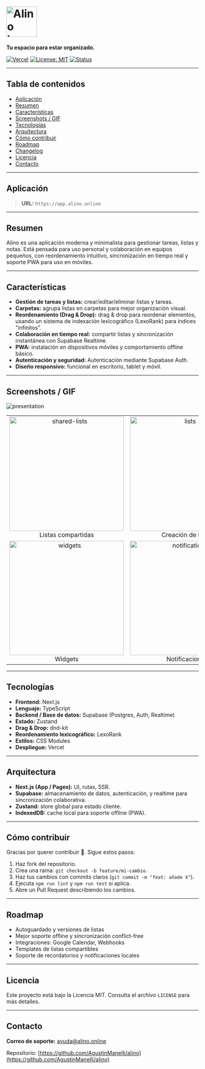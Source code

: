 # <img src="https://github.com/user-attachments/assets/2fd60d98-7ea1-412d-9c96-b27f59bbeb28" alt="Alino logo" width="80" />

**Tu espacio para estar organizado.**

[![Vercel](https://img.shields.io/badge/deploy-vercel-black)]() [![License: MIT](https://img.shields.io/badge/License-MIT-yellow.svg)]() [![Status](https://img.shields.io/badge/status-beta-yellowgreen)]()

---

## Tabla de contenidos

* [Aplicación](#aplicación)
* [Resumen](#resumen)
* [Características](#características)
* [Screenshots / GIF](#screenshots--gif)
* [Tecnologías](#tecnologías)
* [Arquitectura](#arquitectura)
* [Cómo contribuir](#cómo-contribuir)
* [Roadmap](#roadmap)
* [Changelog](#changelog)
* [Licencia](#licencia)
* [Contacto](#contacto)

---

## Aplicación

> **URL:** `https://app.alino.online`

---

## Resumen

Alino es una aplicación moderna y minimalista para gestionar tareas, listas y notas. Está pensada para uso personal y colaboración en equipos pequeños, con reordenamiento intuitivo, sincronización en tiempo real y soporte PWA para uso en móviles.

---

## Características

* **Gestión de tareas y listas:** crear/editar/eliminar listas y tareas.
* **Carpetas:** agrupa listas en carpetas para mejor organización visual.
* **Reordenamiento (Drag & Drop):** drag & drop para reordenar elementos, usando un sistema de indexación lexicográfico (LexoRank) para índices "infinitos".
* **Colaboración en tiempo real:** compartir listas y sincronización instantánea con Supabase Realtime.
* **PWA:** instalación en dispositivos móviles y comportamiento offline básico.
* **Autenticación y seguridad:** Autenticación mediante Supabase Auth.
* **Diseño responsivo:** funcional en escritorio, tablet y móvil.

---

## Screenshots / GIF
![presentation](https://github.com/user-attachments/assets/f2ec0116-5647-4761-a7fb-c480cc922cb2)

<table>
  <tr>
    <td align="center">
      <a href="https://github.com/user-attachments/assets/844ee81a-fcfa-4c89-9941-851df30cb7aa">
        <img src="https://github.com/user-attachments/assets/844ee81a-fcfa-4c89-9941-851df30cb7aa" alt="shared-lists" width="300" style="height:auto;"/>
      </a>
      <br/>Listas compartidas
    </td>
    <td align="center">
      <a href="https://github.com/user-attachments/assets/7da8f80a-f9aa-4691-9504-3abb20691f72">
        <img src="https://github.com/user-attachments/assets/7da8f80a-f9aa-4691-9504-3abb20691f72" alt="lists" width="300" style="height:auto;"/>
      </a>
      <br/>Creación de listas
    </td>
    <td align="center">
      <a href="https://github.com/user-attachments/assets/3d1f22a9-e70b-4dee-81a2-8f7e38c242ea">
        <img src="https://github.com/user-attachments/assets/3d1f22a9-e70b-4dee-81a2-8f7e38c242ea" alt="folders" width="300" style="height:auto;"/>
      </a>
      <br/>Carpetas
    </td>
  </tr>
  <tr>
    <td align="center">
      <a href="https://github.com/user-attachments/assets/3e25f236-9931-4b66-8c2b-6450e14df2dc">
        <img src="https://github.com/user-attachments/assets/3e25f236-9931-4b66-8c2b-6450e14df2dc" alt="widgets" width="300" style="height:auto;"/>
      </a>
      <br/>Widgets
    </td>
    <td align="center">
      <a href="https://github.com/user-attachments/assets/71770041-8678-4fa9-9786-d9d8671c0d96">
        <img src="https://github.com/user-attachments/assets/71770041-8678-4fa9-9786-d9d8671c0d96" alt="notifications" width="300" style="height:auto;"/>
      </a>
      <br/>Notificaciones
    </td>
  </tr>
</table>

---

## Tecnologías

* **Frontend:** Next.js
* **Lenguaje:** TypeScript
* **Backend / Base de datos:** Supabase (Postgres, Auth, Realtime)
* **Estado:** Zustand
* **Drag & Drop:** dnd-kit
* **Reordenamiento lexicográfico:** LexoRank
* **Estilos:** CSS Modules
* **Despliegue:** Vercel

---

## Arquitectura

* **Next.js (App / Pages):** UI, rutas, SSR.
* **Supabase:** almacenamiento de datos, autenticación, y realtime para sincronización colaborativa.
* **Zustand:** store global para estado cliente.
* **IndexedDB:** cache local para soporte offline (PWA).

---

## Cómo contribuir

Gracias por querer contribuir 🙌. Sigue estos pasos:

1. Haz fork del repositorio.
2. Crea una rama: `git checkout -b feature/mi-cambio`.
3. Haz tus cambios con commits claros (`git commit -m "feat: añade X"`).
4. Ejecuta `npm run lint` y `npm run test` si aplica.
5. Abre un Pull Request describiendo los cambios.

---

## Roadmap

* Autoguardado y versiones de listas
* Mejor soporte offline y sincronización conflict-free
* Integraciones: Google Calendar, Webhooks
* Templates de listas compartibles
* Soporte de recordatorios y notificaciones locales

---

## Licencia

Este proyecto está bajo la Licencia MIT. Consulta el archivo `LICENSE` para más detalles.

---

## Contacto

**Correo de soporte:** [ayuda@alino.online](mailto:ayuda@alino.online)

Repositorio: [https://github.com/AgustinManelli/alino](https://github.com/AgustinManelli/alino)
